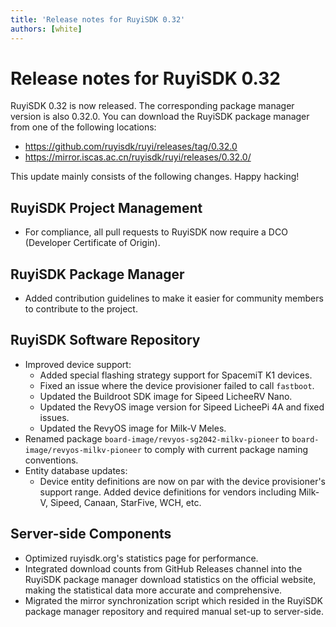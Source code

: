 ```yaml
---
title: 'Release notes for RuyiSDK 0.32'
authors: [white]
---
```


# Release notes for RuyiSDK 0.32

RuyiSDK 0.32 is now released. The corresponding package manager version is also 0.32.0.
You can download the RuyiSDK package manager from one of the following locations:

* https://github.com/ruyisdk/ruyi/releases/tag/0.32.0
* https://mirror.iscas.ac.cn/ruyisdk/ruyi/releases/0.32.0/

This update mainly consists of the following changes. Happy hacking!

## RuyiSDK Project Management

* For compliance, all pull requests to RuyiSDK now require a DCO (Developer Certificate of Origin).

## RuyiSDK Package Manager

* Added contribution guidelines to make it easier for community members to contribute to the project.

## RuyiSDK Software Repository

* Improved device support:
    * Added special flashing strategy support for SpacemiT K1 devices.
    * Fixed an issue where the device provisioner failed to call `fastboot`.
    * Updated the Buildroot SDK image for Sipeed LicheeRV Nano.
    * Updated the RevyOS image version for Sipeed LicheePi 4A and fixed issues.
    * Updated the RevyOS image for Milk-V Meles.
* Renamed package `board-image/revyos-sg2042-milkv-pioneer` to `board-image/revyos-milkv-pioneer` to comply with current package naming conventions.
* Entity database updates:
    * Device entity definitions are now on par with the device provisioner's support range. Added device definitions for vendors including Milk-V, Sipeed, Canaan, StarFive, WCH, etc.

## Server-side Components

* Optimized ruyisdk.org's statistics page for performance.
* Integrated download counts from GitHub Releases channel into the RuyiSDK package manager download statistics on the official website, making the statistical data more accurate and comprehensive.
* Migrated the mirror synchronization script which resided in the RuyiSDK package manager repository and required manual set-up to server-side.
